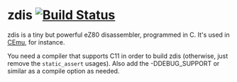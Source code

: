 # zdis [![Build Status](https://travis-ci.org/CE-Programming/zdis.svg)](https://travis-ci.org/CE-Programming/zdis)

zdis is a tiny but powerful eZ80 disassembler, programmed in C.
It's used in [CEmu](https://github.com/CE-Programming/CEmu/blob/2384d30bffe3d341cf08c9fafea327753b26f5b5/gui/qt/debugger/disasm.cpp), for instance.

You need a compiler that supports C11 in order to build zdis (otherwise, just remove the `static_assert` usages).
Also add the -DDEBUG_SUPPORT or similar as a compile option as needed.
